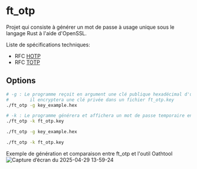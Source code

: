 # ft_otp

Projet qui consiste à générer un mot de passe à usage unique sous le langage Rust à l'aide d'OpenSSL.

Liste de spécifications techniques:
- RFC [HOTP](https://www.ietf.org/rfc/rfc4226.txt)
- RFC [TOTP](https://datatracker.ietf.org/doc/html/rfc6238)

## Options
```bash
# -g : Le programme reçoit en argument une clé publique hexadécimal d'une taille de 64 caractères,
#        il encryptera une clé privée dans un fichier ft_otp.key
./ft_otp -g key_example.hex

# -k : Le programme générera et affichera un mot de passe temporaire en fonction du fichier ft_otp.key
./ft_otp -k ft_otp.key
```

```bash
./ft_otp -g key_example.hex

./ft_otp -k ft_otp.key
```

Exemple de génération et comparaison entre ft_otp et l'outil Oathtool
![Capture d’écran du 2025-04-29 13-59-24](https://github.com/user-attachments/assets/0c7a444e-270d-4ee5-b871-559f434c055c)
